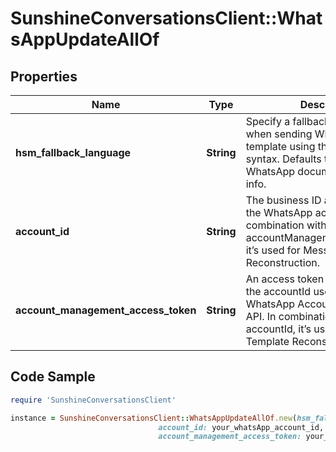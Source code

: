 # SunshineConversationsClient::WhatsAppUpdateAllOf

## Properties

Name | Type | Description | Notes
------------ | ------------- | ------------- | -------------
**hsm_fallback_language** | **String** | Specify a fallback language to use when sending WhatsApp message template using the short hand syntax. Defaults to en_US. See WhatsApp documentation for more info. | [optional] [default to &#39;en_US&#39;]
**account_id** | **String** | The business ID associated with the WhatsApp account. In combination with accountManagementAccessToken, it’s used for Message Template Reconstruction. | [optional] 
**account_management_access_token** | **String** | An access token associated with the accountId used to query the WhatsApp Account Management API. In combination with accountId, it’s used for Message Template Reconstruction. | [optional] 

## Code Sample

```ruby
require 'SunshineConversationsClient'

instance = SunshineConversationsClient::WhatsAppUpdateAllOf.new(hsm_fallback_language: null,
                                 account_id: your_whatsApp_account_id,
                                 account_management_access_token: your_access_token)
```


